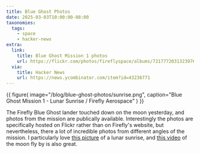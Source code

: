 ```yaml
---
title: Blue Ghost Photos
date: 2025-03-03T10:00:00-08:00
taxonomies:
  tags:
    - space
    - hacker-news
extra:
  link:
    title: Blue Ghost Mission 1 photos
    url: https://flickr.com/photos/fireflyspace/albums/72177720313239766
  via:
    title: Hacker News
    url: https://news.ycombinator.com/item?id=43236771
---
```


{{
    figure(
        image="/blog/blue-ghost-photos/sunrise.png",
        caption="Blue Ghost Mission 1 - Lunar Sunrise / Firefly Aerospace"
    )
}}

The Firefly Blue Ghost lander touched down on the moon yesterday, and photos from the mission are publically available. Interestingly the photos are specifically hosted on Flickr rather than on Firefly's website, but nevertheless, there a lot of incredible photos from different angles of the mission. I particularly love [this picture](https://flickr.com/photos/fireflyspace/54362872324/in/album-72177720313239766) of a lunar sunrise, and [this video](https://flickr.com/photos/fireflyspace/54353240540/) of the moon fly by is also great.
